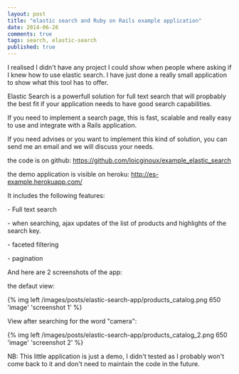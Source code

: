 ```yaml
---
layout: post
title: "elastic search and Ruby on Rails example application"
date: 2014-06-26
comments: true
tags: search, elastic-search
published: true
---
```


I realised I didn't have any project I could show when people where asking if I knew how to use elastic search. I have just done a really small application to show what this tool has to offer.


Elastic Search is a powerfull solution for full text search that will propbably the best fit if your application needs to have good search capabilities.

If you need to implement a search page, this is fast, scalable and really easy to use and integrate with a Rails application.

If you need advises or you want to implement this kind of solution, you can send me an email and we will discuss your needs.



the code is on github: https://github.com/loicginoux/example_elastic_search

the demo application is visible on heroku: http://es-example.herokuapp.com/

It includes the following features:

\-  Full text search

\-  when searching, ajax updates of the list of products and highlights of the search key.

\-  faceted filtering

\-  pagination


And here are 2 screenshots of the app:

the defaut view:

{% img left /images/posts/elastic-search-app/products_catalog.png 650 'image' 'screenshot 1' %}

View after searching for the word "camera":

{% img left /images/posts/elastic-search-app/products_catalog_2.png 650 'image' 'screenshot 2' %}


NB: This little application is just a demo, I didn't tested as I probably won't come back to it and don't need to maintain the code in the future.
